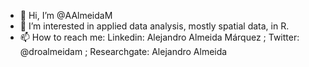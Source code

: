 - 👋 Hi, I’m @AAlmeidaM
- 👀 I’m interested in applied data analysis, mostly spatial data, in R.
- 📫 How to reach me: Linkedin: Alejandro Almeida Márquez ; Twitter: @droalmeidam ; Researchgate: Alejandro Almeida

<!---
AAlmeidaM/AAlmeidaM is a ✨ special ✨ repository because its `README.md` (this file) appears on your GitHub profile.
You can click the Preview link to take a look at your changes.
--->
